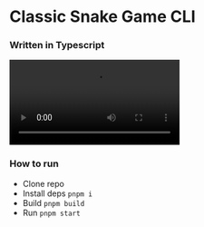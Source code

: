 # Classic Snake Game CLI

### Written in Typescript

![demo](https://user-images.githubusercontent.com/89997671/224582913-631acdf6-7b0c-4ff8-abb8-162e396d27c1.mov)

### How to run

- Clone repo
- Install deps `pnpm i`
- Build `pnpm build`
- Run `pnpm start`
